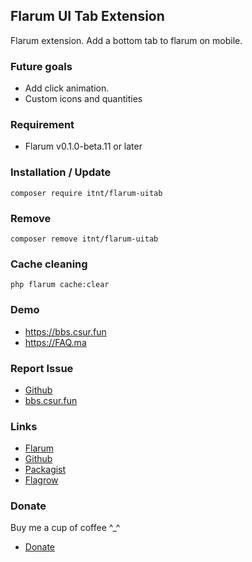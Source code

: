 ## Flarum UI Tab Extension
Flarum extension. Add a bottom tab to flarum on mobile.

### Future goals
- Add click animation.
- Custom icons and quantities

### Requirement
  - Flarum v0.1.0-beta.11 or later

### Installation / Update
```
composer require itnt/flarum-uitab

```

### Remove
```
composer remove itnt/flarum-uitab
```

### Cache cleaning
```
php flarum cache:clear
```


### Demo
  - https://bbs.csur.fun
  - https://FAQ.ma

### Report Issue
  - [Github](https://github.com/Littlegolden/flarum-uitab/issues)
  - [bbs.csur.fun](https://bbs.csur.fun/t/chatroom)

### Links
  - [Flarum](https://discuss.flarum.org/d/)
  - [Github](https://github.com/Littlegolden/flarum-uitab)
  - [Packagist](https://packagist.org/packages/itnt/flarum-uitab)
  - [Flagrow](https://flagrow.io/extensions/itnt/flarum-uitab)

### Donate
Buy me a cup of coffee \^_\^

  - [Donate](https://pay.csur.fun)
